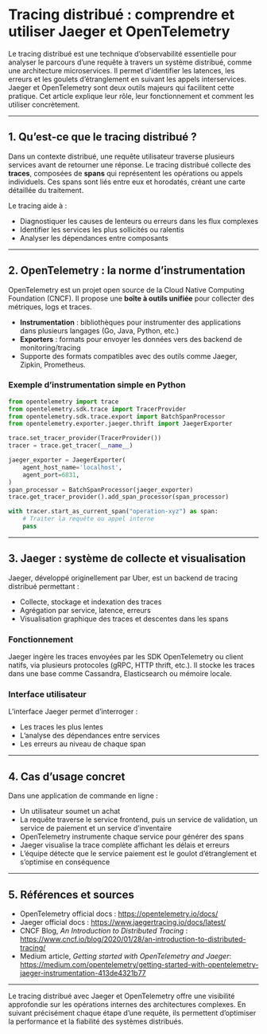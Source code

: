 # Tracing distribué : comprendre et utiliser Jaeger et OpenTelemetry

Le tracing distribué est une technique d’observabilité essentielle pour analyser le parcours d’une requête à travers un système distribué, comme une architecture microservices. Il permet d'identifier les latences, les erreurs et les goulets d’étranglement en suivant les appels interservices. Jaeger et OpenTelemetry sont deux outils majeurs qui facilitent cette pratique. Cet article explique leur rôle, leur fonctionnement et comment les utiliser concrètement.

---

## 1. Qu’est-ce que le tracing distribué ?

Dans un contexte distribué, une requête utilisateur traverse plusieurs services avant de retourner une réponse. Le tracing distribué collecte des **traces**, composées de **spans** qui représentent les opérations ou appels individuels. Ces spans sont liés entre eux et horodatés, créant une carte détaillée du traitement.

Le tracing aide à :

- Diagnostiquer les causes de lenteurs ou erreurs dans les flux complexes  
- Identifier les services les plus sollicités ou ralentis  
- Analyser les dépendances entre composants

---

## 2. OpenTelemetry : la norme d’instrumentation

OpenTelemetry est un projet open source de la Cloud Native Computing Foundation (CNCF). Il propose une **boîte à outils unifiée** pour collecter des métriques, logs et traces.

- **Instrumentation** : bibliothèques pour instrumenter des applications dans plusieurs langages (Go, Java, Python, etc.)  
- **Exporters** : formats pour envoyer les données vers des backend de monitoring/tracing  
- Supporte des formats compatibles avec des outils comme Jaeger, Zipkin, Prometheus.

### Exemple d’instrumentation simple en Python

```python
from opentelemetry import trace
from opentelemetry.sdk.trace import TracerProvider
from opentelemetry.sdk.trace.export import BatchSpanProcessor
from opentelemetry.exporter.jaeger.thrift import JaegerExporter

trace.set_tracer_provider(TracerProvider())
tracer = trace.get_tracer(__name__)

jaeger_exporter = JaegerExporter(
    agent_host_name='localhost',
    agent_port=6831,
)
span_processor = BatchSpanProcessor(jaeger_exporter)
trace.get_tracer_provider().add_span_processor(span_processor)

with tracer.start_as_current_span("operation-xyz") as span:
    # Traiter la requête ou appel interne
    pass
```

---

## 3. Jaeger : système de collecte et visualisation

Jaeger, développé originellement par Uber, est un backend de tracing distribué permettant :

- Collecte, stockage et indexation des traces  
- Agrégation par service, latence, erreurs  
- Visualisation graphique des traces et descentes dans les spans

### Fonctionnement

Jaeger ingère les traces envoyées par les SDK OpenTelemetry ou client natifs, via plusieurs protocoles (gRPC, HTTP thrift, etc.). Il stocke les traces dans une base comme Cassandra, Elasticsearch ou mémoire locale.

### Interface utilisateur

L’interface Jaeger permet d’interroger :

- Les traces les plus lentes  
- L’analyse des dépendances entre services  
- Les erreurs au niveau de chaque span

---

## 4. Cas d’usage concret

Dans une application de commande en ligne :

- Un utilisateur soumet un achat  
- La requête traverse le service frontend, puis un service de validation, un service de paiement et un service d’inventaire  
- OpenTelemetry instrumente chaque service pour générer des spans  
- Jaeger visualise la trace complète affichant les délais et erreurs  
- L’équipe détecte que le service paiement est le goulot d’étranglement et s’optimise en conséquence

---

## 5. Références et sources

- OpenTelemetry official docs : https://opentelemetry.io/docs/  
- Jaeger official docs : https://www.jaegertracing.io/docs/latest/  
- CNCF Blog, *An Introduction to Distributed Tracing* : https://www.cncf.io/blog/2020/01/28/an-introduction-to-distributed-tracing/  
- Medium article, *Getting started with OpenTelemetry and Jaeger*: https://medium.com/opentelemetry/getting-started-with-opentelemetry-jaeger-instrumentation-413de4321b77  

---

Le tracing distribué avec Jaeger et OpenTelemetry offre une visibilité approfondie sur les opérations internes des architectures complexes. En suivant précisément chaque étape d’une requête, ils permettent d’optimiser la performance et la fiabilité des systèmes distribués.